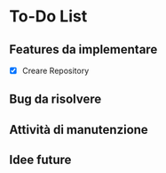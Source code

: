 # To-Do List

## Features da implementare
- [x] Creare Repository

## Bug da risolvere


## Attività di manutenzione


## Idee future
